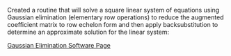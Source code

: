 Created a routine that will solve a square linear system of equations using Gaussian elimination (elementary row operations) to reduce the augmented coefficient matrix to row echelon form and then apply backsubstitution to determine an approximate solution for the linear system:

[Gaussian Elimination Software Page](https://emilyblackb.github.io/math5610/Software_Manual/GE)
